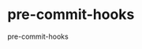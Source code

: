 # pre-commit-hooks

pre-commit-hooks

<!-- md:include start path="sponsorship.md" required=true -->

<!-- md:include end -->
